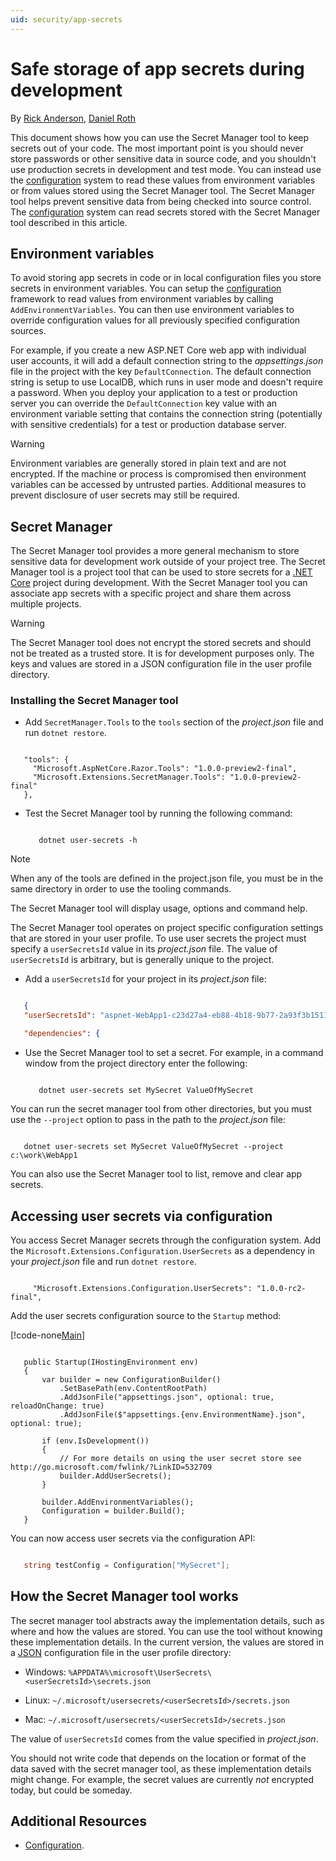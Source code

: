 ```yaml
---
uid: security/app-secrets
---
```

<a name=security-app-secrets></a>

# Safe storage of app secrets during development

By [Rick Anderson](https://twitter.com/RickAndMSFT), [Daniel Roth](https://github.com/danroth27)

This document shows how you can use the Secret Manager tool to keep secrets out of your code. The most important point is you should never store passwords or other sensitive data in source code, and you shouldn't use production secrets in development and test mode. You can instead use the [configuration](../fundamentals/configuration.md) system to read these values from environment variables or from values stored using the Secret Manager tool. The Secret Manager tool helps prevent sensitive data from being checked into source control. The [configuration](../fundamentals/configuration.md) system can read secrets stored with the Secret Manager tool described in this article.

## Environment variables

To avoid storing app secrets in code or in local configuration files you store secrets in environment variables. You can setup the [configuration](../fundamentals/configuration.md) framework to read values from environment variables by calling `AddEnvironmentVariables`. You can then use environment variables to override configuration values for all previously specified configuration sources.

For example, if you create a new ASP.NET Core web app with individual user accounts, it will add a default connection string to the *appsettings.json* file in the project with the key `DefaultConnection`. The default connection string is setup to use LocalDB, which runs in user mode and doesn't require a password. When you deploy your application to a test or production server you can override the `DefaultConnection` key value with an environment variable setting that contains the connection string (potentially with sensitive credentials) for a test or production database server.

>[!WARNING]
> Environment variables are generally stored in plain text and are not encrypted. If the machine or process is compromised then environment variables can be accessed by untrusted parties. Additional measures to prevent disclosure of user secrets may still be required.

## Secret Manager

The Secret Manager tool provides a more general mechanism to store sensitive data for development work outside of your project tree. The Secret Manager tool is a project tool that can be used to store secrets for a [.NET Core](https://microsoft.com/net/core) project during development. With the Secret Manager tool you can associate app secrets with a specific project and share them across multiple projects.

>[!WARNING]
> The Secret Manager tool does not encrypt the stored secrets and should not be treated as a trusted store. It is for development purposes only. The keys and values are stored in a JSON configuration file in the user profile directory.

### Installing the Secret Manager tool

* Add `SecretManager.Tools` to the `tools` section of the *project.json* file and run `dotnet restore`.

<!-- literal_block {"ids": [], "linenos": false, "xml:space": "preserve", "language": "none", "highlight_args": {"hl_lines": [6, 7, 8, 9]}} -->

````none

   "tools": {
     "Microsoft.AspNetCore.Razor.Tools": "1.0.0-preview2-final",
     "Microsoft.Extensions.SecretManager.Tools": "1.0.0-preview2-final"
   },
   ````

* Test the Secret Manager tool by running the following command:

  <!-- literal_block {"ids": [], "xml:space": "preserve"} -->

  ````

     dotnet user-secrets -h
     ````

> [!NOTE]
> When any of the tools are defined in the project.json file, you must be in the same directory in order to use the tooling commands.

The Secret Manager tool will display usage, options and command help.

The Secret Manager tool operates on project specific configuration settings that are stored in your user profile. To use user secrets the project must specify a `userSecretsId` value in its *project.json* file. The value of `userSecretsId` is arbitrary, but is generally unique to the project.

* Add a `userSecretsId` for your project in its *project.json* file:

<!-- literal_block {"ids": [], "linenos": false, "xml:space": "preserve", "language": "json", "highlight_args": {"hl_lines": [2]}} -->

````json

   {
   "userSecretsId": "aspnet-WebApp1-c23d27a4-eb88-4b18-9b77-2a93f3b15119",

   "dependencies": {
   ````

* Use the Secret Manager tool to set a secret. For example, in a command window from the project directory enter the following:

  <!-- literal_block {"ids": [], "xml:space": "preserve"} -->

  ````

     dotnet user-secrets set MySecret ValueOfMySecret
     ````

You can run the secret manager tool from other directories, but you must use the `--project` option to pass in the path to the *project.json* file:

<!-- literal_block {"ids": [], "xml:space": "preserve"} -->

````

   dotnet user-secrets set MySecret ValueOfMySecret --project c:\work\WebApp1
   ````

You can also use the Secret Manager tool to list, remove and clear app secrets.

## Accessing user secrets via configuration

You access Secret Manager secrets through the configuration system. Add the `Microsoft.Extensions.Configuration.UserSecrets` as a dependency in your *project.json* file and run `dotnet restore`.

<!-- literal_block {"ids": [], "linenos": false, "xml:space": "preserve", "language": "none", "highlight_args": {"hl_lines": [2]}} -->

````none

     "Microsoft.Extensions.Configuration.UserSecrets": "1.0.0-rc2-final",
   ````

Add the user secrets configuration source to the `Startup` method:

[!code-none[Main](../common/samples/WebApplication1/src/WebApplication1/Startup.cs?highlight=11)]

````none

   public Startup(IHostingEnvironment env)
   {
       var builder = new ConfigurationBuilder()
           .SetBasePath(env.ContentRootPath)
           .AddJsonFile("appsettings.json", optional: true, reloadOnChange: true)
           .AddJsonFile($"appsettings.{env.EnvironmentName}.json", optional: true);

       if (env.IsDevelopment())
       {
           // For more details on using the user secret store see http://go.microsoft.com/fwlink/?LinkID=532709
           builder.AddUserSecrets();
       }

       builder.AddEnvironmentVariables();
       Configuration = builder.Build();
   }

   ````

You can now access user secrets via the configuration API:

````csharp

   string testConfig = Configuration["MySecret"];
   ````

## How the Secret Manager tool works

The secret manager tool abstracts away the implementation details, such as where and how the values are stored. You can use the tool without knowing these implementation details. In the current version, the values are stored in a [JSON](http://json.org/) configuration file in the user profile directory:

* Windows: `%APPDATA%\microsoft\UserSecrets\<userSecretsId>\secrets.json`

* Linux: `~/.microsoft/usersecrets/<userSecretsId>/secrets.json`

* Mac: `~/.microsoft/usersecrets/<userSecretsId>/secrets.json`

The value of `userSecretsId` comes from the value specified in *project.json*.

You should not write code that depends on the location or format of the data saved with the secret manager tool, as these implementation details might change. For example, the secret values are currently *not* encrypted today, but could be someday.

## Additional Resources

* [Configuration](../fundamentals/configuration.md).
